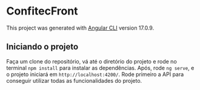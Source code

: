 # ConfitecFront

This project was generated with [Angular CLI](https://github.com/angular/angular-cli) version 17.0.9.

## Iniciando o projeto

Faça um clone do repositório, vá até o diretório do projeto e rode no terminal `npm install` para instalar as dependências. Após, rode `ng serve`, e o projeto iniciará em `http://localhost:4200/`. Rode primeiro a API para conseguir utilizar todas as funcionalidades do projeto.
